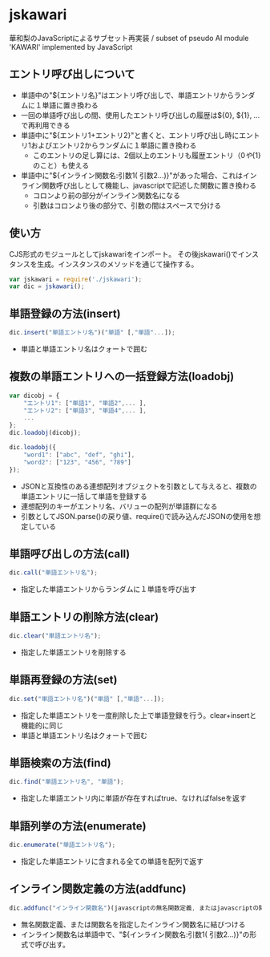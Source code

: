 # jskawari
華和梨のJavaScriptによるサブセット再実装 / subset of pseudo AI module 'KAWARI' implemented by JavaScript

## エントリ呼び出しについて

- 単語中の"${エントリ名}"はエントリ呼び出しで、単語エントリからランダムに１単語に置き換わる
- 一回の単語呼び出しの間、使用したエントリ呼び出しの履歴は${0}, ${1}, ...で再利用できる
- 単語中に"${エントリ1+エントリ2}"と書くと、エントリ呼び出し時にエントリ1およびエントリ2からランダムに１単語に置き換わる
    - このエントリの足し算には、2個以上のエントリも履歴エントリ（${0}や${1}のこと）も使える
- 単語中に"${インライン関数名:引数1( 引数2...)}"があった場合、これはインライン関数呼び出しとして機能し、javascriptで記述した関数に置き換わる
    - コロンより前の部分がインライン関数名になる
    - 引数はコロンより後の部分で、引数の間はスペースで分ける

## 使い方

CJS形式のモジュールとしてjskawariをインポート。
その後jskawari()でインスタンスを生成。インスタンスのメソッドを通じて操作する。

```javascript
var jskawari = require('./jskawari');
var dic = jskawari();
```

## 単語登録の方法(insert)

```javascript
dic.insert("単語エントリ名")("単語" [,"単語"...]);
```

- 単語と単語エントリ名はクォートで囲む

## 複数の単語エントリへの一括登録方法(loadobj)

```javascript
var dicobj = {
    "エントリ1": ["単語1", "単語2",... ],
    "エントリ2": ["単語3", "単語4",... ],
    ...
};
dic.loadobj(dicobj);

dic.loadobj({
    "word1": ["abc", "def", "ghi"],
    "word2": ["123", "456", "789"]
});
```
- JSONと互換性のある連想配列オブジェクトを引数として与えると、複数の単語エントリに一括して単語を登録する
- 連想配列のキーがエントリ名、バリューの配列が単語群になる
- 引数としてJSON.parse()の戻り値、require()で読み込んだJSONの使用を想定している

## 単語呼び出しの方法(call)
```javascript
dic.call("単語エントリ名");
```

- 指定した単語エントリからランダムに１単語を呼び出す

## 単語エントリの削除方法(clear)
```javascript
dic.clear("単語エントリ名");
```

- 指定した単語エントリを削除する

## 単語再登録の方法(set)
```javascript
dic.set("単語エントリ名")("単語" [,"単語"...]);
```

- 指定した単語エントリを一度削除した上で単語登録を行う。clear+insertと機能的に同じ
- 単語と単語エントリ名はクォートで囲む

## 単語検索の方法(find)
```javascript
dic.find("単語エントリ名", "単語");
```

- 指定した単語エントリ内に単語が存在すればtrue、なければfalseを返す

## 単語列挙の方法(enumerate)
```javascript
dic.enumerate("単語エントリ名");
```

- 指定した単語エントリに含まれる全ての単語を配列で返す

## インライン関数定義の方法(addfunc)
```javascript
dic.addfunc("インライン関数名")(javascriptの無名関数定義, またはjavascriptの関数名);
```

- 無名関数定義、または関数名を指定したインライン関数名に結びつける
- インライン関数名は単語中で、"${インライン関数名:引数1( 引数2...)}"の形式で呼び出す。
